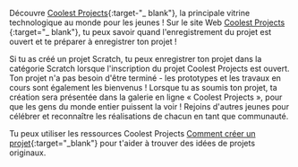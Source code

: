 Découvre [Coolest Projects](https://coolestprojects.org/){:target-"_ blank"}, la principale vitrine technologique au monde pour les jeunes ! Sur le site Web [Coolest Projects ](https://coolestprojects.org/){:target="_ blank"}, tu peux savoir quand l'enregistrement du projet est ouvert et te préparer à enregistrer ton projet !

Si tu as créé un projet Scratch, tu peux enregistrer ton projet dans la catégorie Scratch lorsque l'inscription du projet Coolest Projects est ouvert. Ton projet n'a pas besoin d'être terminé - les prototypes et les travaux en cours sont également les bienvenus ! Lorsque tu as soumis ton projet, ta création sera présentée dans la galerie en ligne « Coolest Projects », pour que les gens du monde entier puissent la voir ! Rejoins d'autres jeunes pour célébrer et reconnaître les réalisations de chacun en tant que communauté.

Tu peux utiliser les ressources Coolest Projects [Comment créer un projet](https://coolestprojects.org/2020/03/31/how-to-make-a-project-workbook-and-additional-resources/){:target="_blank"} pour t'aider à trouver des idées de projets originaux.
